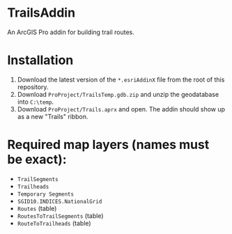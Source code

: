 TrailsAddin
===========

An ArcGIS Pro addin for building trail routes.


# Installation
1. Download the latest version of the `*.esriAddinX` file from the root of this repository.
1. Download `ProProject/TrailsTemp.gdb.zip` and unzip the geodatabase into `C:\temp`.
1. Download `ProProject/Trails.aprx` and open. The addin should show up as a new "Trails" ribbon.

# Required map layers (names must be exact):
- `TrailSegments`
- `Trailheads`
- `Temporary Segments`
- `SGID10.INDICES.NationalGrid`
- `Routes` (table)
- `RoutesToTrailSegments` (table)
- `RouteToTrailheads` (table)
